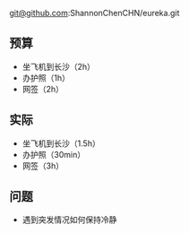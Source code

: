 
git@github.com:ShannonChenCHN/eureka.git


## 预算

- 坐飞机到长沙（2h）
- 办护照（1h）
- 网签（2h）

## 实际

- 坐飞机到长沙（1.5h）
- 办护照（30min）
- 网签（3h）

## 问题

- 遇到突发情况如何保持冷静